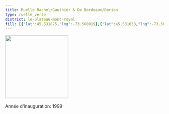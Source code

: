 ```yaml
---
title: Ruelle Rachel/Gauthier & De Bordeaux/Dorion
type: ruelle_verte
district: le-plateau-mont-royal
fill: [{"lat":45.531875,"lng":-73.568019},{"lat":45.531033,"lng":-73.566302}]
---
```


<img src="https://lh6.googleusercontent.com/proxy/FmGYO5PyB1fStOcPkCW01j1QE9ot3phBBny9kUWeadL6AwlBZqlYb4NH_R5cPEhgfHfjvzA4ZbHk3hLPuYWdJdFsm96hUhaoDsJf4vs" height="200" width="auto" /><br><br>Année d'inauguration: 1999